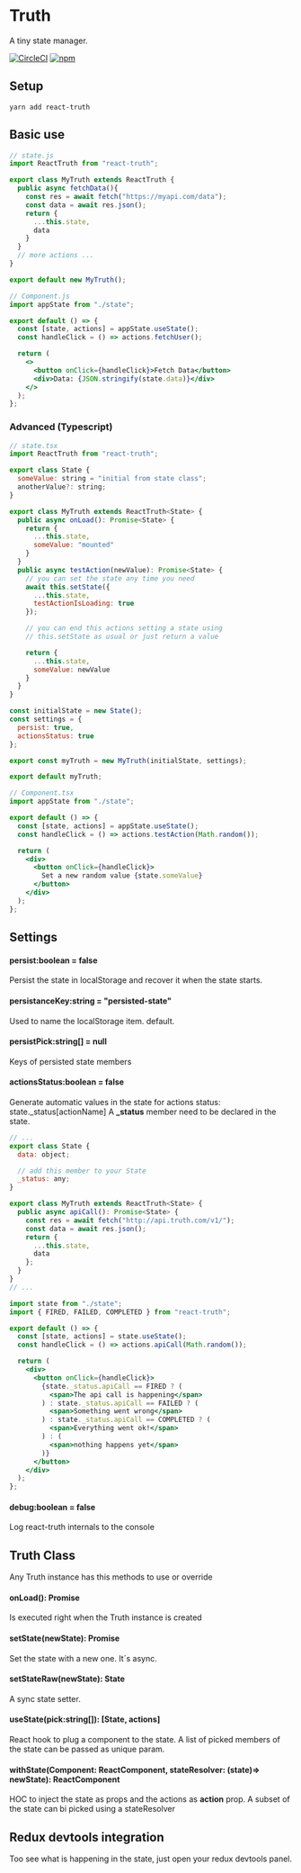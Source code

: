 # Truth

A tiny state manager.

[![CircleCI](https://circleci.com/gh/zapaiamarce/react-truth.svg?style=shield)](https://circleci.com/gh/zapaiamarce/react-truth) [![npm](https://img.shields.io/npm/v/react-truth/latest.svg?color=brightgreen)](https://www.npmjs.com/package/react-truth)

## Setup
`yarn add react-truth`

## Basic use

```jsx
// state.js
import ReactTruth from "react-truth";

export class MyTruth extends ReactTruth {
  public async fetchData(){
    const res = await fetch("https://myapi.com/data");
    const data = await res.json();
    return {
      ...this.state,
      data
    }
  }
  // more actions ...
}

export default new MyTruth();
```

```jsx
// Component.js
import appState from "./state";

export default () => {
  const [state, actions] = appState.useState();
  const handleClick = () => actions.fetchUser();

  return (
    <>
      <button onClick={handleClick}>Fetch Data</button>  
      <div>Data: {JSON.stringify(state.data)}</div> 
    </>
  );
};
```


### Advanced (Typescript)

```jsx
// state.tsx
import ReactTruth from "react-truth";

export class State {
  someValue: string = "initial from state class";
  anotherValue?: string;
}

export class MyTruth extends ReactTruth<State> {
  public async onLoad(): Promise<State> {
    return {
      ...this.state,
      someValue: "mounted"
    }
  }
  public async testAction(newValue): Promise<State> {
    // you can set the state any time you need
    await this.setState({
      ...this.state,
      testActionIsLoading: true
    });

    // you can end this actions setting a state using
    // this.setState as usual or just return a value

    return {
      ...this.state,
      someValue: newValue
    }
  }
}

const initialState = new State();
const settings = {
  persist: true,
  actionsStatus: true
};

export const myTruth = new MyTruth(initialState, settings);

export default myTruth;
```

```jsx
// Component.tsx
import appState from "./state";

export default () => {
  const [state, actions] = appState.useState();
  const handleClick = () => actions.testAction(Math.random());

  return (
    <div>
      <button onClick={handleClick}>
        Set a new random value {state.someValue}
      </button>
    </div>
  );
};
```

## Settings

#### persist:boolean = false

Persist the state in localStorage and recover it when the state starts.

#### persistanceKey:string = "persisted-state"

Used to name the localStorage item. default.

#### persistPick:string[] = null

Keys of persisted state members

#### actionsStatus:boolean = false

Generate automatic values in the state for actions status: state._status[actionName]
A **_status** member need to be declared in the state.

```jsx
// ...
export class State {
  data: object;

  // add this member to your State
  _status: any;
}

export class MyTruth extends ReactTruth<State> {
  public async apiCall(): Promise<State> {
    const res = await fetch("http://api.truth.com/v1/");
    const data = await res.json();
    return {
      ...this.state,
      data
    };
  }
}
// ...
```

```jsx
import state from "./state";
import { FIRED, FAILED, COMPLETED } from "react-truth";

export default () => {
  const [state, actions] = state.useState();
  const handleClick = () => actions.apiCall(Math.random());

  return (
    <div>
      <button onClick={handleClick}>
        {state._status.apiCall == FIRED ? (
          <span>The api call is happening</span>
        ) : state._status.apiCall == FAILED ? (
          <span>Something went wrong</span>
        ) : state._status.apiCall == COMPLETED ? (
          <span>Everything went ok!</span>
        ) : (
          <span>nothing happens yet</span>
        )}
      </button>
    </div>
  );
};
```

#### debug:boolean = false

Log react-truth internals to the console

## Truth Class

Any Truth instance has this methods to use or override

#### onLoad(): Promise<State>

Is executed right when the Truth instance is created

#### setState(newState): Promise<State>

Set the state with a new one. It´s async.

#### setStateRaw(newState): State

A sync state setter.

#### useState(pick:string[]): [State, actions]

React hook to plug a component to the state. A list of picked members of the state can be passed as unique param.

#### withState(Component: ReactComponent, stateResolver: (state)=> newState): ReactComponent
HOC to inject the state as props and the actions as **action** prop. 
A subset of the state can bi picked using a stateResolver



## Redux devtools integration

Too see what is happening in the state, just open your redux devtools panel.
